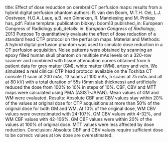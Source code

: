 title: Effect of dose reduction on cerebral CT perfusion maps: results from a hybrid digital perfusion phantom
authors: R. van den Boom, M.T.H. Oei, L.J. Oostveen, H.O.A. Laue, a.B. van Ginneken, R. Manniesing and M. Prokop
has_pdf: False
template: publication
bibkey: boom13
published_in: European Congress of Radiology
pub_details: in: <i>European Congress of Radiology</i>, 2013
Purpose To quantitatively evaluate the effect of dose reduction of a standard head CTP protocol on the perfusion maps. Material and Methods: A hybrid digital perfusion phantom was used to simulate dose reduction in a CT perfusion acquisition. Noise patterns were obtained by scanning an epoxy filled human skull phantom on multiple mAs levels on a 320-row scanner and combined with tissue attenuation curves obtained from 5 patient data for grey matter (GM), white matter (WM), artery and vein. We simulated a real clinical CTP head protocol available on the Toshiba CT console (1 scan at 200 mAs, 13 scans at 100 mAs, 5 scans at 75 mAs and all at 80 kV) with a total duration of 55s (5mm slab thickness) and artificially reduced the dose from 100% to 10% in steps of 10%. CBF, CBV and MTT maps were calculated using PMA (ASIST-JAPAN). Mean values of GM and WM were evaluated. Results: Absolute CBF and CBV values stay within 20% of the values at original dose for CTP acquisitions at more than 50% of the original dose for both GM and WM. At 10% of the original dose, WM CBV values were overestimated with 24-107%, GM CBV values with 4-32%, and WM CBF values with 42-106%. GM CBF values were within 20% of the values at 100% of original dose. MTT values were less affected by dose reduction. Conclusion: Absolute CBF and CBV values require sufficient dose to be correct: values at low dose are overestimated.

